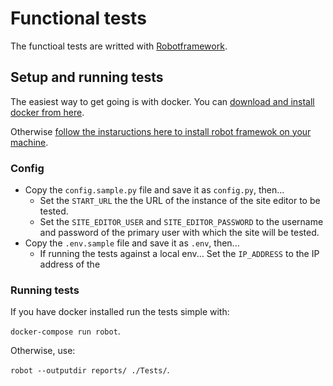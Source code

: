 Functional tests
================

The functioal tests are writted with [Robotframework](http://robotframework.org).

## Setup and running tests

The easiest way to get going is with docker. You can [download and install docker from here](https://www.docker.com/get-started). 

Otherwise [follow the instaructions here to install robot framewok on your machine](https://github.com/robotframework/robotframework/blob/master/INSTALL.rst). 

### Config

 * Copy the `config.sample.py` file and save it as `config.py`, then...
   * Set the `START_URL` the the URL of the instance of the site editor to be tested.
   * Set the `SITE_EDITOR_USER` and `SITE_EDITOR_PASSWORD` to the username and password of the primary user with which the site will be tested.
 * Copy the `.env.sample` file and save it as `.env`, then...
   * If running the tests against a local env... Set the `IP_ADDRESS` to the IP address of the 

### Running tests

If you have docker installed run the tests simple with:

`docker-compose run robot`.

Otherwise, use: 

`robot --outputdir reports/ ./Tests/`. 

